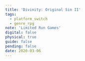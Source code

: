 ```yaml
---
title: 'Divinity: Original Sin II'
tags:
  - platform_switch
  - genre_rpg
note: 'Limited Run Games'
digital: false
physical: true
guide: false
pending: false
date: 2020-03-06
---
```


